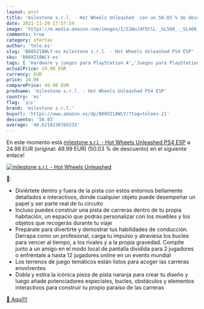 ```yaml
---
layout: post
title: 'milestone s.r.l. - Hot Wheels Unleashed  con un 50.03 % de descuento'
date: 2021-11-29 17:57:54
image: 'https://m.media-amazon.com/images/I/51WuJ4FDtlL._SL500_._SL400_.jpg'
comments: true
category: ofertas
author: 'tole.es'
slug: 'B08XZ18WLY-es milestone s.r.l. - Hot Wheels Unleashed PS4 ESP'
sku: 'B08XZ18WLY-es'
tags: [ 'Hardware y juegos para PlayStation 4','Juegos para PlayStation 4','Videojuegos','milestone s.r.l.','ps4', ]
actualPrice: 24.98 EUR
currency: EUR
price: 24.98
comparePrice: 49.99 EUR
prodname: 'milestone s.r.l. - Hot Wheels Unleashed PS4 ESP'
country: 'es'
flag: '🇪🇸'
brand: 'milestone s.r.l.'
buyurl: 'https://www.amazon.es/dp/B08XZ18WLY/?tag=tolees-21'
descuento: '50.03'
average: '40.6219230769232'
---
```


En este momento está [milestone s.r.l. - Hot Wheels Unleashed PS4 ESP](https://www.amazon.es/dp/B08XZ18WLY/?tag=tolees-21) a 24.98 EUR (original: 49.99 EUR) (50.03 %  de descuento) en el siguiente enlace!

[![milestone s.r.l. - Hot Wheels Unleashed ](https://m.media-amazon.com/images/I/51WuJ4FDtlL._SL500_._SL400_.jpg)](https://www.amazon.es/dp/B08XZ18WLY/?tag=tolees-21)

🔎:

- Diviértete dentro y fuera de la pista con estos entornos bellamente detallados e interactivos, donde cualquier objeto puede desempeñar un papel y ser parte real de tu circuito
- Incluso puedes construir una pista de carreras dentro de tu propia habitación, un espacio que podrás personalizar con los muebles y los objetos que recogerás durante tu viaje
- Prepárate para divertirte y demostrar tus habilidades de conducción. Derrapa como un profesional, carga tu impulso y atraviesa los bucles para vencer al tiempo, a los rivales y a la propia gravedad. Compite junto a un amigo en el modo local de pantalla dividida para 2 jugadores o enfréntate a hasta 12 jugadores online en un evento mundial
- Los terrenos de juego temáticos están listos para acoger las carreras envolventes
- Dobla y estira la icónica pieza de pista naranja para crear tu diseño y luego añade potenciadores especiales, bucles, obstáculos y elementos interactivos para construir tu propio paraíso de las carreras

[🛒 Aquí!!!](https://www.amazon.es/dp/B08XZ18WLY/?tag=tolees-21)
